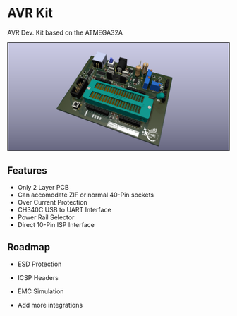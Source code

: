 
# AVR Kit

AVR Dev. Kit based on the ATMEGA32A


![Logo](https://raw.githubusercontent.com/Morad-T/EXOTIC-AVR-Kit/main/%5BEXOTIC%5D%20AVR%20Kit_3D_RT.png)


## Features

- Only 2 Layer PCB
- Can accomodate ZIF or normal 40-Pin sockets
- Over Current Protection
- CH340C USB to UART Interface
- Power Rail Selector
- Direct 10-Pin ISP Interface


## Roadmap

- ESD Protection

- ICSP Headers

- EMC Simulation

- Add more integrations


